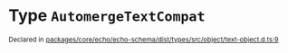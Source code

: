 # Type `AutomergeTextCompat`
<sub>Declared in [packages/core/echo/echo-schema/dist/types/src/object/text-object.d.ts:9]()</sub>






